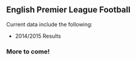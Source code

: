 ## English Premier League Football

Current data include the following:
* 2014/2015 Results

### More to come!